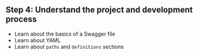 ## Step 4: Understand the project and development process

* Learn about the basics of a Swagger file
* Learn about YAML
* Learn about `paths` and `definitions` sections

